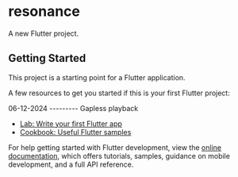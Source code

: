 # resonance

A new Flutter project.

## Getting Started

This project is a starting point for a Flutter application.

A few resources to get you started if this is your first Flutter project:




06-12-2024 --------- Gapless playback

- [Lab: Write your first Flutter app](https://docs.flutter.dev/get-started/codelab)
- [Cookbook: Useful Flutter samples](https://docs.flutter.dev/cookbook)

For help getting started with Flutter development, view the
[online documentation](https://docs.flutter.dev/), which offers tutorials,
samples, guidance on mobile development, and a full API reference.
